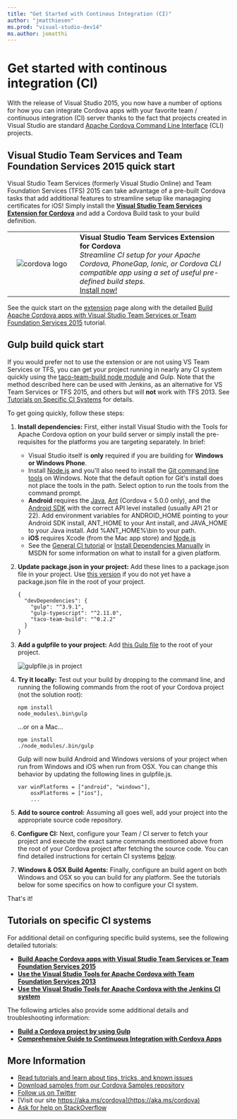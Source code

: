 ```yaml
---
title: "Get Started with Continous Integration (CI)"
author: "jmatthiesen"
ms.prod: "visual-studio-dev14"
ms.author: jomatthi
---
```


# Get started with continous integration (CI)
With the release of Visual Studio 2015, you now have a number of options for how you can integrate Cordova apps with your favorite team / continuous integration (CI) server thanks to the fact that projects created in Visual Studio are standard [Apache Cordova Command Line Interface](https://go.microsoft.com/fwlink/?LinkID=533773) (CLI) projects.

## Visual Studio Team Services and Team Foundation Services 2015 quick start
Visual Studio Team Services (formerly Visual Studio Online) and Team Foundation Services (TFS) 2015 can take advantage of a pre-built Cordova tasks that add additional features to streamline setup like managaging certificates for iOS! Simply install the **[Visual Studio Team Services Extension for Cordova](https://go.microsoft.com/fwlink/?LinkID=691188)** and add a Cordova Build task to your build definition. 


<table style="width: 100%; border-style: none;"><tr>
<td style="width: 140px; text-align: center;"><img src="https://raw.githubusercontent.com/Microsoft/vsts-cordova-tasks/master/docs/media/misc/cordova_logo_white_purple.png" alt="cordova logo"/></td>
<td><strong>Visual Studio Team Services Extension for Cordova</strong><br />
<i>Streamline CI setup for your Apache Cordova, PhoneGap, Ionic, or Cordova CLI compatible app using a set of useful pre-defined build steps.</i><br />
<a href="https://go.microsoft.com/fwlink/?LinkID=691188">Install now!</a>
</td>
</tr></table>


See the quick start on the [extension](https://go.microsoft.com/fwlink/?LinkID=691188) page along with the detailed [Build Apache Cordova apps with Visual Studio Team Services or Team Foundation Services 2015](https://go.microsoft.com/fwlink/?LinkID=691186) tutorial.

## Gulp build quick start
If you would prefer not to use the extension or are not using VS Team Services or TFS, you can get your project running in nearly any CI system quickly using the [taco-team-build node module](https://go.microsoft.com/fwlink/?LinkID=533736) and Gulp. Note that the method described here can be used with Jenkins, as an alternative for VS Team Services or TFS 2015, and others but will **not** work with TFS 2013. See [Tutorials on Specific CI Systems](#ci) for details.

To get going quickly, follow these steps:

1. **Install dependencies:** First, either install Visual Studio with the Tools for Apache Cordova option on your build server or simply install the pre-requisites for the platforms you are targeting separately. In brief:
    * Visual Studio itself is **only** required if you are building for **Windows or Windows Phone**.
    * Install [Node.js](https://go.microsoft.com/fwlink/?LinkID=396867) and you'll also need to install the [Git command line tools](https://go.microsoft.com/fwlink/?LinkID=396870) on Windows. Note that the default option for Git's install does not place the tools in the path. Select option to run the tools from the command prompt.
    * **Android** requires the [Java](https://go.microsoft.com/fwlink/?LinkID=396871), [Ant](https://go.microsoft.com/fwlink/?LinkID=396869) (Cordova < 5.0.0 only), and the [Android SDK](https://go.microsoft.com/fwlink/?LinkID=533747) with the correct API level installed (usually API 21 or 22). Add environment variables for ANDROID_HOME pointing to your Android SDK install, ANT_HOME to your Ant install, and JAVA_HOME to your Java install. Add %ANT_HOME%\bin to your path.
    * **iOS** requires Xcode (from the Mac app store) and [Node.js](https://go.microsoft.com/fwlink/?LinkID=396867)
    * See the [General CI tutorial](ci-guide.md#depends) or [Install Dependencies Manually](https://msdn.microsoft.com/library/dn771551.aspx) in MSDN for some information on what to install for a given platform.

2. **Update package.json in your project:** Add these lines to a package.json file in your project. Use [this version](https://go.microsoft.com/fwlink/?LinkID=691923) if you do not yet have a package.json file in the root of your project.

    ~~~~~~~~~~~~~~~~~~~~~~~~~~
    {
      "devDependencies": {
        "gulp": "^3.9.1",
        "gulp-typescript": "^2.11.0",
        "taco-team-build": "^0.2.2"
      }
    }
    ~~~~~~~~~~~~~~~~~~~~~~~~~~

3. **Add a gulpfile to your project:** Add [this Gulp file](https://go.microsoft.com/fwlink/?LinkID=691922) to the root of your project.

	![gulpfile.js in project](media/tutorial-team-build-readme/quick-1.png)

4. **Try it locally:** Test out your build by dropping to the command line, and running the following commands from the root of your Cordova project (not the solution root):

    ~~~~~~~~~~~~~~~~~~~~~~~~~~
    npm install
    node_modules\.bin\gulp
    ~~~~~~~~~~~~~~~~~~~~~~~~~~

    ...or on a Mac...

    ~~~~~~~~~~~~~~~~~~~~~~~~~~
    npm install
    ./node_modules/.bin/gulp
    ~~~~~~~~~~~~~~~~~~~~~~~~~~

    Gulp will now build Android and Windows versions of your project when run from Windows and iOS when run from OSX. You can change this behavior by updating the following lines in gulpfile.js.

    ~~~~~~~~~~~~~~~~~~~~~~~~~~
    var winPlatforms = ["android", "windows"],
        osxPlatforms = ["ios"],
        ...
    ~~~~~~~~~~~~~~~~~~~~~~~~~~

5. **Add to source control:** Assuming all goes well, add your project into the appropriate source code repository.

6. **Configure CI:** Next, configure your Team / CI server to fetch your project and execute the exact same commands mentioned above from the root of your Cordova project after fetching the source code. You can find detailed instructions for certain CI systems [below](#ci).

7. **Windows & OSX Build Agents:** Finally, configure an build agent on both Windows and OSX so you can build for any platform. See the tutorials below for some specifics on how to configure your CI system.

That's it!

## Tutorials on specific CI systems
<a name="ci"></a>
For additional detail on configuring specific build systems, see the following detailed tutorials:

*  **[Build Apache Cordova apps with Visual Studio Team Services or Team Foundation Services 2015](https://go.microsoft.com/fwlink/?LinkID=691186)**
*  **[Use the Visual Studio Tools for Apache Cordova with Team Foundation Services 2013](./tfs2013.md)**
*  **[Use the Visual Studio Tools for Apache Cordova with the Jenkins CI system](./jenkins.md)**

The following articles also provide some additional details and troubleshooting information:

*  **[Build a Cordova project by using Gulp](using-gulp-build-tasks.md)**
*  **[Comprehensive Guide to Continuous Integration with Cordova Apps](ci-guide.md)**

## More Information
* [Read tutorials and learn about tips, tricks, and known issues](../index.md)
* [Download samples from our Cordova Samples repository](http://github.com/Microsoft/cordova-samples)
* [Follow us on Twitter](https://twitter.com/VSCordovaTools)
* [Visit our site https://aka.ms/cordova](https://aka.ms/cordova)
* [Ask for help on StackOverflow](http://stackoverflow.com/questions/tagged/visual-studio-cordova)
